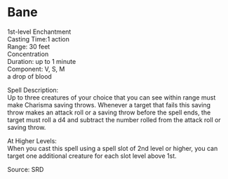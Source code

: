 # Bane
1st-level Enchantment<br>
Casting Time:1 action<br>
Range: 30 feet<br>
Concentration<br>
Duration: up to 1 minute<br>
Component: V, S, M<br>
a drop of blood

Spell Description:<br>
Up to three creatures of your choice that you can see within range must make Charisma saving throws. Whenever a target that fails this saving throw makes an attack roll or a saving throw before the spell ends, the target must roll a d4 and subtract the number rolled from the attack roll or saving throw.

At Higher Levels:<br>
When you cast this spell using a spell slot of 2nd level or higher, you can target one additional creature for each slot level above 1st.

Source: SRD